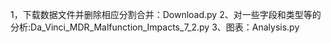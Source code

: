 1，下载数据文件并删除相应分割合并：Download.py
2、对一些字段和类型等的分析:Da_Vinci_MDR_Malfunction_Impacts_7_2.py
3、图表：Analysis.py
